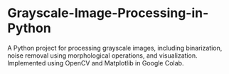 # Grayscale-Image-Processing-in-Python
A Python project for processing grayscale images, including binarization, noise removal using morphological operations, and visualization. Implemented using OpenCV and Matplotlib in Google Colab.
